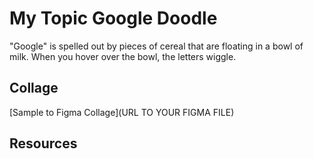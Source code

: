 # My Topic Google Doodle

"Google" is spelled out by pieces of cereal that are floating in a bowl of milk. When you hover over the bowl, the letters wiggle.

## Collage

[Sample to Figma Collage](URL TO YOUR FIGMA FILE)

## Resources
